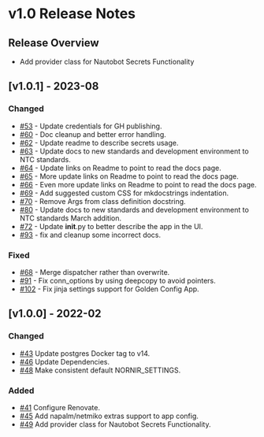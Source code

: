 # v1.0 Release Notes


## Release Overview

- Add provider class for Nautobot Secrets Functionality

## [v1.0.1] - 2023-08

### Changed

- [#53](https://github.com/nautobot/nautobot-app-nornir/issues/53) - Update credentials for GH publishing.
- [#60](https://github.com/nautobot/nautobot-app-nornir/issues/60) - Doc cleanup and better error handling.
- [#62](https://github.com/nautobot/nautobot-app-nornir/issues/62) - Update readme to describe secrets usage.
- [#63](https://github.com/nautobot/nautobot-app-nornir/issues/63) - Update docs to new standards and development environment to NTC standards.
- [#64](https://github.com/nautobot/nautobot-app-nornir/issues/64) - Update links on Readme to point to read the docs page.
- [#65](https://github.com/nautobot/nautobot-app-nornir/issues/65) - More update links on Readme to point to read the docs page.
- [#66](https://github.com/nautobot/nautobot-app-nornir/issues/66) - Even more update links on Readme to point to read the docs page.
- [#69](https://github.com/nautobot/nautobot-app-nornir/issues/69) - Add suggested custom CSS for mkdocstrings indentation.
- [#70](https://github.com/nautobot/nautobot-app-nornir/issues/70) - Remove Args from class definition docstring.
- [#80](https://github.com/nautobot/nautobot-app-nornir/issues/80) - Update docs to new standards and development environment to NTC standards March addition.
- [#72](https://github.com/nautobot/nautobot-app-nornir/issues/72) - Update __init__.py to better describe the app in the UI.
- [#93](https://github.com/nautobot/nautobot-app-nornir/issues/93) - fix and cleanup some incorrect docs.

### Fixed

- [#68](https://github.com/nautobot/nautobot-app-nornir/issues/68) - Merge dispatcher rather than overwrite.
- [#91](https://github.com/nautobot/nautobot-app-nornir/issues/91) - Fix conn_options by using deepcopy to avoid pointers.
- [#102](https://github.com/nautobot/nautobot-app-nornir/issues/102) - Fix jinja settings support for Golden Config App.

## [v1.0.0] - 2022-02

### Changed

- [#43](https://github.com/nautobot/nautobot-app-nornir/issues/43) Update postgres Docker tag to v14.
- [#46](https://github.com/nautobot/nautobot-app-nornir/issues/46) Update Dependencies.
- [#48](https://github.com/nautobot/nautobot-app-nornir/issues/48) Make consistent default NORNIR_SETTINGS.

### Added

- [#41](https://github.com/nautobot/nautobot-app-nornir/issues/41) Configure Renovate.
- [#45](https://github.com/nautobot/nautobot-app-nornir/issues/45) Add napalm/netmiko extras support to app config.
- [#49](https://github.com/nautobot/nautobot-app-nornir/issues/49) Add provider class for Nautobot Secrets Functionality.

